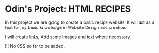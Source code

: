 # Odin's Project: HTML RECIPES

In this project we are going to create a basic recipe website.
It will act as a test for my basic knowledge in Website Design and creation.

I will create links, Add some Images and text where necessary.

!!! No CSS so far to be added.

